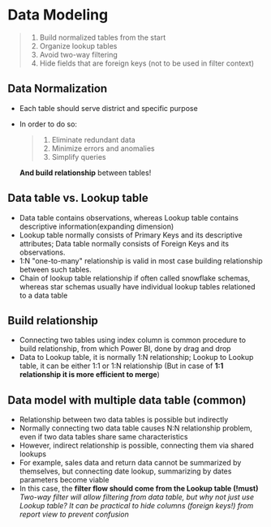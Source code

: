 # Data Modeling

> 1. Build normalized tables from the start
> 2. Organize lookup tables
> 3. Avoid two-way filtering
> 4. Hide fields that are foreign keys (not to be used in filter context)



## Data Normalization

- Each table should serve district and specific purpose

- In order to do so:

  > 1. Eliminate redundant data
  > 2. Minimize errors and anomalies
  > 3. Simplify queries

  **And build relationship** between tables!

## Data table vs. Lookup table

- Data table contains observations, whereas Lookup table contains descriptive information(expanding dimension)
- Lookup table normally consists of Primary Keys and its descriptive attributes;
  Data table normally consists of Foreign Keys and its observations.
- 1:N "one-to-many" relationship is valid in most case building relationship between such tables.
- Chain of lookup table relationship if often called snowflake schemas, whereas star schemas usually have individual lookup tables relationed to a data table

## Build relationship

- Connecting two tables using index column is common procedure to build relationship, from which Power BI, done by drag and drop
- Data to Lookup table, it is normally 1:N relationship;
  Lookup to Lookup table, it can be either 1:1 or 1:N relationship (But in case of **1:1 relationship it is more efficient to merge**)

## Data model with multiple data table (common)

- Relationship between two data tables is possible but indirectly
- Normally connecting two data table causes N:N relationship problem, even if two data tables share same characteristics
- However, indirect relationship is possible, connecting them via shared lookups
- For example, sales data and return data cannot be summarized by themselves, but connecting date lookup, summarizing by dates parameters become viable
- In this case, the **filter flow should come from the Lookup table (!must)**
  *Two-way filter will allow filtering from data table, but why not just use Lookup table?*
  *It can be practical to hide columns (foreign keys!) from report view to prevent confusion*



